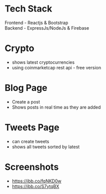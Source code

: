 # Tech Stack
Frontend - Reactjs & Bootstrap   
Backend - ExpressJs/NodeJs & Firebase  

# Crypto
- shows latest cryptocurrencies
- using coinmarketcap rest api - free version

# Blog Page
- Create a post   
- Shows posts in real time as they are added

# Tweets Page
- can create tweets
- shows all tweets sorted by latest

# Screenshots
- https://ibb.co/fqNKD0w
- https://ibb.co/S7ytqBX

####